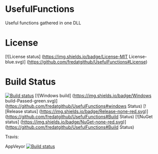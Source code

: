 # UsefulFunctions
Useful functions gathered in one DLL

# License
[![License status] (https://img.shields.io/badge/License-MIT License-blue.svg)] (https://github.com/fredatgithub/UsefulFunctions#License)

# Build Status
[![Build status](https://img.shields.io/appveyor/ci/objorke/oxyplot.svg)](https://ci.appveyor.com/project/objorke/oxyplot)
[![Windows build] (https://img.shields.io/badge/Windows build-Passed-green.svg)] (https://github.com/fredatgithub/UsefulFunctions#windows Status)
[![Release status] (https://img.shields.io/badge/Release-none-red.svg)] (https://github.com/fredatgithub/UsefulFunctions#Build Status)
[![NuGet status] (https://img.shields.io/badge/NuGet-none-red.svg)] (https://github.com/fredatgithub/UsefulFunctions#Build Status)

Travis: 

AppVeyor [![Build status](https://ci.appveyor.com/api/projects/status/i3378pd0rkx7cfliuenfvsyo/branch/master?svg=true)](https://ci.appveyor.com/project/fredatgithub/usefulfunctions/branch/master) 
